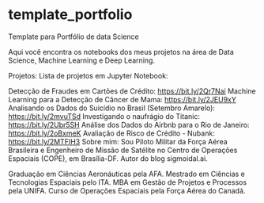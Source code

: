 # template_portfolio
Template para Portfólio de data Science


Aqui você encontra os notebooks dos meus projetos na área de Data Science, Machine Learning e Deep Learning.

Projetos:
Lista de projetos em Jupyter Notebook:

Detecção de Fraudes em Cartões de Crédito: https://bit.ly/2Qr7Nai
Machine Learning para a Detecção de Câncer de Mama: https://bit.ly/2JEU9xY
Analisando os Dados do Suicídio no Brasil (Setembro Amarelo): https://bit.ly/2mvuTSd
Investigando o naufrágio do Titanic: https://bit.ly/2Ubr5SH
Análise dos Dados do Airbnb para o Rio de Janeiro: https://bit.ly/2oBxmeK
Avaliação de Risco de Crédito - Nubank: https://bit.ly/2MTFIH3
Sobre mim:
Sou Piloto Militar da Força Aérea Brasileira e Engenheiro de Missão de Satélite no Centro de Operações Espaciais (COPE), em Brasília-DF. Autor do blog sigmoidal.ai.

Graduação em Ciências Aeronáuticas pela AFA.
Mestrado em Ciências e Tecnologias Espaciais pelo ITA.
MBA em Gestão de Projetos e Processos pela UNIFA.
Curso de Operações Espaciais pela Força Aérea do Canadá.

